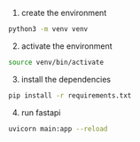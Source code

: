 1. create the environment

```bash
python3 -m venv venv
```

2. activate the environment

```bash
source venv/bin/activate
```

3. install the dependencies

```bash
pip install -r requirements.txt
```

4. run fastapi

```bash
uvicorn main:app --reload
```
